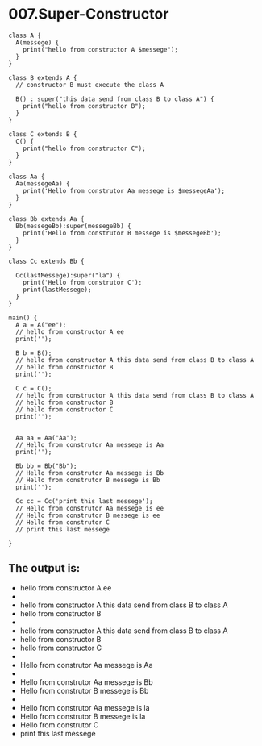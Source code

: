 # 007.Super-Constructor

```
class A {
  A(messege) {
    print("hello from constructor A $messege");
  }
}

class B extends A {
  // constructor B must execute the class A

  B() : super("this data send from class B to class A") {
    print("hello from constructor B");
  }
}

class C extends B {
  C() {
    print("hello from constructor C");
  }
}

class Aa {
  Aa(messegeAa) {
    print('Hello from construtor Aa messege is $messegeAa');
  }
}

class Bb extends Aa {
  Bb(messegeBb):super(messegeBb) {
    print('Hello from construtor B messege is $messegeBb');
  }
}

class Cc extends Bb {

  Cc(lastMessege):super("la") {
    print('Hello from construtor C');
    print(lastMessege);
  }
}

main() {
  A a = A("ee");
  // hello from constructor A ee
  print('');

  B b = B();
  // hello from constructor A this data send from class B to class A
  // hello from constructor B
  print('');

  C c = C();
  // hello from constructor A this data send from class B to class A
  // hello from constructor B
  // hello from constructor C
  print('');


  Aa aa = Aa("Aa");
  // Hello from construtor Aa messege is Aa
  print('');

  Bb bb = Bb("Bb");
  // Hello from construtor Aa messege is Bb
  // Hello from construtor B messege is Bb
  print('');
  
  Cc cc = Cc('print this last messege');
  // Hello from construtor Aa messege is ee
  // Hello from construtor B messege is ee
  // Hello from construtor C
  // print this last messege

}

```

## The output is:

* hello from constructor A ee
* 
* hello from constructor A this data send from class B to class A
* hello from constructor B
* 
* hello from constructor A this data send from class B to class A
* hello from constructor B
* hello from constructor C
* 
* Hello from construtor Aa messege is Aa
* 
* Hello from construtor Aa messege is Bb
* Hello from construtor B messege is Bb
* 
* Hello from construtor Aa messege is la
* Hello from construtor B messege is la
* Hello from construtor C
* print this last messege